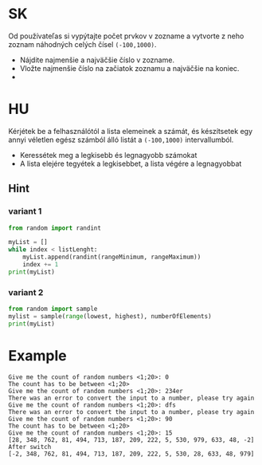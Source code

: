 # SK
Od používateľas si vypýtajte počet prvkov v zozname a vytvorte z neho zoznam náhodných celých čísel `(-100,1000)`.

- Nájdite najmenšie a najväčšie číslo v zozname.
- Vložte najmenšie číslo na začiatok zoznamu a najväčšie na koniec.
- 
# HU
Kérjétek be a felhasználótól a lista elemeinek a számát, és készítsetek egy annyi véletlen egész számból álló listát a `(-100,1000)` intervallumból.

- Keressétek meg a legkisebb és legnagyobb számokat
- A lista elejére tegyétek a legkisebbet, a lista végére a legnagyobbat


## Hint
### variant 1
```py
from random import randint

myList = []
while index < listLenght:
    myList.append(randint(rangeMinimum, rangeMaximum))
    index += 1
print(myList)

```
### variant 2
```py
from random import sample
mylist = sample(range(lowest, highest), numberOfElements)
print(myList)
```

# Example
```
Give me the count of random numbers <1;20>: 0
The count has to be between <1;20>
Give me the count of random numbers <1;20>: 234er
There was an error to convert the input to a number, please try again
Give me the count of random numbers <1;20>: dfs
There was an error to convert the input to a number, please try again
Give me the count of random numbers <1;20>: 90
The count has to be between <1;20>
Give me the count of random numbers <1;20>: 15
[28, 348, 762, 81, 494, 713, 187, 209, 222, 5, 530, 979, 633, 48, -2]
After switch
[-2, 348, 762, 81, 494, 713, 187, 209, 222, 5, 530, 28, 633, 48, 979]
```